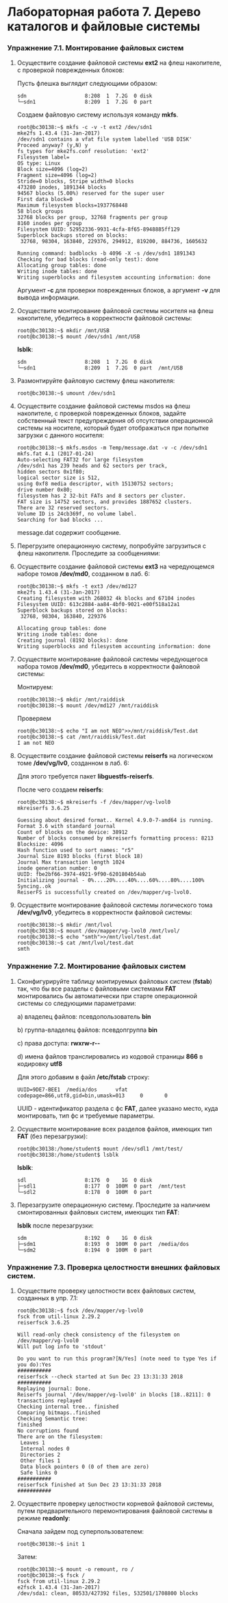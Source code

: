 # Лабораторная работа 7. Дерево каталогов и файловые системы
### Упражнение 7.1. Монтирование файловых систем
1. Осуществите создание файловой системы **ext2** на флеш накопителе, с проверкой
поврежденных блоков:

   Пусть флешка выглядит следующими образом:
   ```console
   sdn                   8:208  1  7.2G  0 disk  
   └─sdn1                8:209  1  7.2G  0 part 
   ```

   Создаем файловую систему используя команду **mkfs**.
   ```console
   root@bc30138:~$ mkfs -c -v -t ext2 /dev/sdn1
   mke2fs 1.43.4 (31-Jan-2017)
   /dev/sdn1 contains a vfat file system labelled 'USB DISK'
   Proceed anyway? (y,N) y
   fs_types for mke2fs.conf resolution: 'ext2'
   Filesystem label=
   OS type: Linux
   Block size=4096 (log=2)
   Fragment size=4096 (log=2)
   Stride=0 blocks, Stripe width=0 blocks
   473280 inodes, 1891344 blocks
   94567 blocks (5.00%) reserved for the super user
   First data block=0
   Maximum filesystem blocks=1937768448
   58 block groups
   32768 blocks per group, 32768 fragments per group
   8160 inodes per group
   Filesystem UUID: 52952336-9931-4cfa-8f65-8948885ff129
   Superblock backups stored on blocks: 
   	32768, 98304, 163840, 229376, 294912, 819200, 884736, 1605632

   Running command: badblocks -b 4096 -X -s /dev/sdn1 1891343
   Checking for bad blocks (read-only test): done                                                 
   Allocating group tables: done                            
   Writing inode tables: done                            
   Writing superblocks and filesystem accounting information: done 
   ```
   Аргумент **-с** для проверки поврежденных блоков, а аргумент **-v** для вывода информации.

2. Осуществите монтирование файловой системы носителя на флеш накопителе, убедитесь в корректности файловой системы:

   ```console
   root@bc30138:~$ mkdir /mnt/USB
   root@bc30138:~$ mount /dev/sdn1 /mnt/USB
   ```
   **lsblk**:
   ```console
   sdn                   8:208  1  7.2G  0 disk  
   └─sdn1                8:209  1  7.2G  0 part  /mnt/USB
   ```

3. Размонтируйте файловую систему флеш накопителя:
   
   ```console
   root@bc30138:~$ umount /dev/sdn1
   ```

4. Осуществите создание файловой системы msdos на флеш накопителе, с проверкой поврежденных блоков, задайте собственный текст предупреждения об отсутствии операционной системы на носителе, который будет отображаться при попытке загрузки с данного носителя:
   
   ```console
   root@bc30138:~$ mkfs.msdos -m Temp/message.dat -v -c /dev/sdn1
   mkfs.fat 4.1 (2017-01-24)
   Auto-selecting FAT32 for large filesystem
   /dev/sdn1 has 239 heads and 62 sectors per track,
   hidden sectors 0x1f80;
   logical sector size is 512,
   using 0xf8 media descriptor, with 15130752 sectors;
   drive number 0x80;
   filesystem has 2 32-bit FATs and 8 sectors per cluster.
   FAT size is 14752 sectors, and provides 1887652 clusters.
   There are 32 reserved sectors.
   Volume ID is 24cb369f, no volume label.
   Searching for bad blocks ...
   ```
   message.dat содержит сообщение.

5. Перегрузите операционную систему, попробуйте загрузиться с флеш накопителя. Проследите за сообщениями:
   
6. Осуществите создание файловой системы **ext3** на чередующемся наборе томов **/dev/md0**, созданном в лаб. 6:
   
   ```console
   root@bc30138:~$ mkfs -t ext3 /dev/md127
   mke2fs 1.43.4 (31-Jan-2017)
   Creating filesystem with 268032 4k blocks and 67104 inodes
   Filesystem UUID: 613c2884-aa84-4bf0-9021-e00f518a12a1
   Superblock backups stored on blocks: 
   	32768, 98304, 163840, 229376

   Allocating group tables: done                            
   Writing inode tables: done                            
   Creating journal (8192 blocks): done
   Writing superblocks and filesystem accounting information: done
   ```
   
   

7. Осуществите монтирование файловой системы чередующегося набора томов **/dev/md0**, убедитесь в корректности файловой системы:
   
   Монтируем:
   ```console
   root@bc30138:~$ mkdir /mnt/raiddisk
   root@bc30138:~$ mount /dev/md127 /mnt/raiddisk
   ```
   Проверяем
   ```console
   root@bc30138:~$ echo "I am not NEO">>/mnt/raiddisk/Test.dat
   root@bc30138:~$ cat /mnt/raiddisk/Test.dat 
   I am not NEO
   ```

8. Осуществите создание файловой системы **reiserfs** на логическом томе **/dev/vg/lv0**, созданном в лаб. 6:
   
   Для этого требуется пакет **libguestfs-reiserfs**.

   После чего создаем **reiserfs**: 
   ```console
   root@bc30138:~$ mkreiserfs -f /dev/mapper/vg-lvol0
   mkreiserfs 3.6.25

   Guessing about desired format.. Kernel 4.9.0-7-amd64 is running.
   Format 3.6 with standard journal
   Count of blocks on the device: 38912
   Number of blocks consumed by mkreiserfs formatting process: 8213
   Blocksize: 4096
   Hash function used to sort names: "r5"
   Journal Size 8193 blocks (first block 18)
   Journal Max transaction length 1024
   inode generation number: 0
   UUID: fbe2bf66-3974-4921-9f90-6201804b54ab
   Initializing journal - 0%....20%....40%....60%....80%....100%
   Syncing..ok
   ReiserFS is successfully created on /dev/mapper/vg-lvol0.
   ```


9.  Осуществите монтирование файловой системы логического тома **/dev/vg/lv0**, убедитесь в корректности файловой системы:

    ```console
    root@bc30138:~$ mkdir /mnt/lvol
    root@bc30138:~$ mount /dev/mapper/vg-lvol0 /mnt/lvol/
    root@bc30138:~$ echo "smth">>/mnt/lvol/test.dat
    root@bc30138:~$ cat /mnt/lvol/test.dat 
    smth 
    ```
    
### Упражнение 7.2. Монтирование файловых систем
1. Cконфигурируйте таблицу монтируемых файловых систем (**fstab**) так, что бы все разделы с файловыми системами **FAT** монтировались бы автоматически при старте операционной системы со следующими параметрами:
   
    a) владелец файлов: псевдопользователь **bin**

    b) группа-владелец файлов: псевдопгруппа **bin**

    c) права доступа: **rwxrw-r--**

    d) имена файлов транслировались из кодовой страницы **866** в кодировку **utf8**

    Для этого добавим в файл **/etc/fstab** строку:
    ```console
    UUID=9DE7-BEE1  /media/dos      vfat    codepage=866,utf8,gid=bin,umask=013     0       0
    ```
    UUID - идентификатор раздела с фс **FAT**, далее указано место, куда монтировать, тип фс и требуемые параметры.

2. Осуществите монтирование всех разделов файлов, имеющих тип **FAT** (без перезагрузки):
   
   ```console
   root@bc30138:/home/student$ mount /dev/sdl1 /mnt/test/
   root@bc30138:/home/student$ lsblk
   ```
   **lsblk**:
   ```console
   sdl                   8:176  0    1G  0 disk  
   ├─sdl1                8:177  0  100M  0 part  /mnt/test
   └─sdl2                8:178  0  100M  0 part  
   ```

3. Перезагрузите операционную систему. Проследите за наличием смонтированных файловых систем, имеющих тип **FAT**: 
    
    **lsblk** после перезагрузки:
   ```console
   sdm                   8:192  0    1G  0 disk  
   ├─sdm1                8:193  0  100M  0 part  /media/dos
   └─sdm2                8:194  0  100M  0 part  
   ```
   
### Упражнение 7.3. Проверка целостности внешних файловых систем.
1. Осуществите проверку целостности всех файловых систем, созданных в упр. 7.1:
   
   ```console
   root@bc30138:~$ fsck /dev/mapper/vg-lvol0
   fsck from util-linux 2.29.2
   reiserfsck 3.6.25

   Will read-only check consistency of the filesystem on /dev/mapper/vg-lvol0
   Will put log info to 'stdout'

   Do you want to run this program?[N/Yes] (note need to type Yes if you do):Yes
   ###########
   reiserfsck --check started at Sun Dec 23 13:31:33 2018
   ###########
   Replaying journal: Done.
   Reiserfs journal '/dev/mapper/vg-lvol0' in blocks [18..8211]: 0 transactions replayed
   Checking internal tree.. finished
   Comparing bitmaps..finished
   Checking Semantic tree:
   finished
   No corruptions found
   There are on the filesystem:
   	Leaves 1
   	Internal nodes 0
   	Directories 2
   	Other files 1
   	Data block pointers 0 (0 of them are zero)
   	Safe links 0
   ###########
   reiserfsck finished at Sun Dec 23 13:31:33 2018
   ###########
   ```

2. Осуществите проверку целостности корневой файловой системы, путем предварительного перемонтирования файловой системы в режиме **readonly**:

   Сначала зайдем под суперпользователем:
   ```console
   root@bc30138:~$ init 1
   ```
   
   Затем:
   ```console
   root@bc30138:~$ mount -o remount, ro /
   root@bc30138:~$ fsck /
   fsck from util-linux 2.29.2
   e2fsck 1.43.4 (31-Jan-2017)
   /dev/sda1: clean, 80533/427392 files, 532501/1708800 blocks
   ```